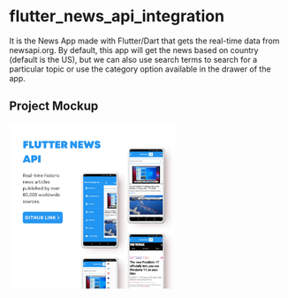 # flutter_news_api_integration

It is the News App made with Flutter/Dart that gets the real-time data from newsapi.org. By default, this app will get the news based on country (default is the US), but we can also use search terms to search for a particular topic or use the category option available in the drawer of the app.

## Project Mockup

<img src="read-me-image/flutter-news-api.png" width="300"> 
